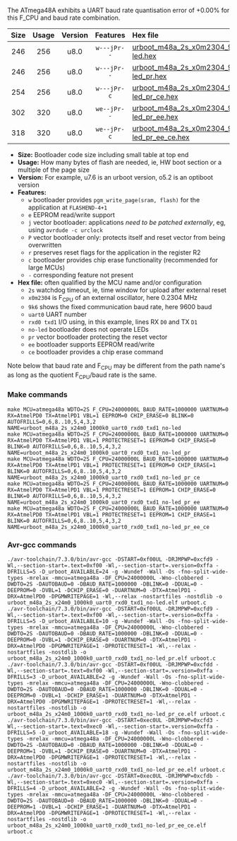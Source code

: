 The ATmega48A exhibits a UART baud rate quantisation error of +0.00% for this F_CPU and baud rate combination.

|Size|Usage|Version|Features|Hex file|
|:-:|:-:|:-:|:-:|:--|
|246|256|u8.0|`w---jPr--`|[urboot_m48a_2s_x0m2304_9k6_uart0_rxd0_txd1_no-led.hex](https://raw.githubusercontent.com/stefanrueger/urboot.hex/main/mcus/atmega48a/watchdog_2_s/external_oscillator_x/%2B0m230400_hz/%2B%2B%2B9k6_baud/uart0_rxd0_txd1/no-led/urboot_m48a_2s_x0m2304_9k6_uart0_rxd0_txd1_no-led.hex)|
|246|256|u8.0|`w---jPr--`|[urboot_m48a_2s_x0m2304_9k6_uart0_rxd0_txd1_no-led_pr.hex](https://raw.githubusercontent.com/stefanrueger/urboot.hex/main/mcus/atmega48a/watchdog_2_s/external_oscillator_x/%2B0m230400_hz/%2B%2B%2B9k6_baud/uart0_rxd0_txd1/no-led/urboot_m48a_2s_x0m2304_9k6_uart0_rxd0_txd1_no-led_pr.hex)|
|254|256|u8.0|`w---jPr-c`|[urboot_m48a_2s_x0m2304_9k6_uart0_rxd0_txd1_no-led_pr_ce.hex](https://raw.githubusercontent.com/stefanrueger/urboot.hex/main/mcus/atmega48a/watchdog_2_s/external_oscillator_x/%2B0m230400_hz/%2B%2B%2B9k6_baud/uart0_rxd0_txd1/no-led/urboot_m48a_2s_x0m2304_9k6_uart0_rxd0_txd1_no-led_pr_ce.hex)|
|302|320|u8.0|`we--jPr--`|[urboot_m48a_2s_x0m2304_9k6_uart0_rxd0_txd1_no-led_pr_ee.hex](https://raw.githubusercontent.com/stefanrueger/urboot.hex/main/mcus/atmega48a/watchdog_2_s/external_oscillator_x/%2B0m230400_hz/%2B%2B%2B9k6_baud/uart0_rxd0_txd1/no-led/urboot_m48a_2s_x0m2304_9k6_uart0_rxd0_txd1_no-led_pr_ee.hex)|
|318|320|u8.0|`we--jPr-c`|[urboot_m48a_2s_x0m2304_9k6_uart0_rxd0_txd1_no-led_pr_ee_ce.hex](https://raw.githubusercontent.com/stefanrueger/urboot.hex/main/mcus/atmega48a/watchdog_2_s/external_oscillator_x/%2B0m230400_hz/%2B%2B%2B9k6_baud/uart0_rxd0_txd1/no-led/urboot_m48a_2s_x0m2304_9k6_uart0_rxd0_txd1_no-led_pr_ee_ce.hex)|

- **Size:** Bootloader code size including small table at top end
- **Usage:** How many bytes of flash are needed, ie, HW boot section or a multiple of the page size
- **Version:** For example, u7.6 is an urboot version, o5.2 is an optiboot version
- **Features:**
  + `w` bootloader provides `pgm_write_page(sram, flash)` for the application at `FLASHEND-4+1`
  + `e` EEPROM read/write support
  + `j` vector bootloader: applications *need to be patched externally*, eg, using `avrdude -c urclock`
  + `P` vector bootloader only: protects itself and reset vector from being overwritten
  + `r` preserves reset flags for the application in the register R2
  + `c` bootloader provides chip erase functionality (recommended for large MCUs)
  + `-` corresponding feature not present
- **Hex file:** often qualified by the MCU name and/or configuration
  + `2s` watchdog timeout, ie, time window for upload after external reset
  + `x0m2304` is F<sub>CPU</sub> of an external oscillator, here 0.2304 MHz
  + `9k6` shows the fixed communication baud rate, here 9600 baud
  + `uart0` UART number
  + `rxd0 txd1` I/O using, in this example, lines RX `D0` and TX `D1`
  + `no-led` bootloader does not operate LEDs
  + `pr` vector bootloader protecting the reset vector
  + `ee` bootloader supports EEPROM read/write
  + `ce` bootloader provides a chip erase command


Note below that baud rate and F<sub>CPU</sub> may be different from the path name's as long as the quotient F<sub>CPU</sub>/baud rate is the same.

### Make commands
```
make MCU=atmega48a WDTO=2S F_CPU=24000000L BAUD_RATE=1000000 UARTNUM=0 RX=AtmelPD0 TX=AtmelPD1 VBL=1 EEPROM=0 CHIP_ERASE=0 BLINK=0 AUTOFRILLS=0,6,8..10,5,4,3,2 NAME=urboot_m48a_2s_x24m0_1000k0_uart0_rxd0_txd1_no-led
make MCU=atmega48a WDTO=2S F_CPU=24000000L BAUD_RATE=1000000 UARTNUM=0 RX=AtmelPD0 TX=AtmelPD1 VBL=1 PROTECTRESET=1 EEPROM=0 CHIP_ERASE=0 BLINK=0 AUTOFRILLS=0,6,8..10,5,4,3,2 NAME=urboot_m48a_2s_x24m0_1000k0_uart0_rxd0_txd1_no-led_pr
make MCU=atmega48a WDTO=2S F_CPU=24000000L BAUD_RATE=1000000 UARTNUM=0 RX=AtmelPD0 TX=AtmelPD1 VBL=1 PROTECTRESET=1 EEPROM=0 CHIP_ERASE=1 BLINK=0 AUTOFRILLS=0,6,8..10,5,4,3,2 NAME=urboot_m48a_2s_x24m0_1000k0_uart0_rxd0_txd1_no-led_pr_ce
make MCU=atmega48a WDTO=2S F_CPU=24000000L BAUD_RATE=1000000 UARTNUM=0 RX=AtmelPD0 TX=AtmelPD1 VBL=1 PROTECTRESET=1 EEPROM=1 CHIP_ERASE=0 BLINK=0 AUTOFRILLS=0,6,8..10,5,4,3,2 NAME=urboot_m48a_2s_x24m0_1000k0_uart0_rxd0_txd1_no-led_pr_ee
make MCU=atmega48a WDTO=2S F_CPU=24000000L BAUD_RATE=1000000 UARTNUM=0 RX=AtmelPD0 TX=AtmelPD1 VBL=1 PROTECTRESET=1 EEPROM=1 CHIP_ERASE=1 BLINK=0 AUTOFRILLS=0,6,8..10,5,4,3,2 NAME=urboot_m48a_2s_x24m0_1000k0_uart0_rxd0_txd1_no-led_pr_ee_ce
```

### Avr-gcc commands
```
./avr-toolchain/7.3.0/bin/avr-gcc -DSTART=0xf00UL -DRJMPWP=0xcfd9 -Wl,--section-start=.text=0xf00 -Wl,--section-start=.version=0xffa -DFRILLS=5 -D_urboot_AVAILABLE=24 -g -Wundef -Wall -Os -fno-split-wide-types -mrelax -mmcu=atmega48a -DF_CPU=24000000L -Wno-clobbered -DWDTO=2S -DAUTOBAUD=0 -DBAUD_RATE=1000000 -DBLINK=0 -DDUAL=0 -DEEPROM=0 -DVBL=1 -DCHIP_ERASE=0 -DUARTNUM=0 -DTX=AtmelPD1 -DRX=AtmelPD0 -DPGMWRITEPAGE=1 -Wl,--relax -nostartfiles -nostdlib -o urboot_m48a_2s_x24m0_1000k0_uart0_rxd0_txd1_no-led.elf urboot.c
./avr-toolchain/7.3.0/bin/avr-gcc -DSTART=0xf00UL -DRJMPWP=0xcfd9 -Wl,--section-start=.text=0xf00 -Wl,--section-start=.version=0xffa -DFRILLS=5 -D_urboot_AVAILABLE=10 -g -Wundef -Wall -Os -fno-split-wide-types -mrelax -mmcu=atmega48a -DF_CPU=24000000L -Wno-clobbered -DWDTO=2S -DAUTOBAUD=0 -DBAUD_RATE=1000000 -DBLINK=0 -DDUAL=0 -DEEPROM=0 -DVBL=1 -DCHIP_ERASE=0 -DUARTNUM=0 -DTX=AtmelPD1 -DRX=AtmelPD0 -DPGMWRITEPAGE=1 -DPROTECTRESET=1 -Wl,--relax -nostartfiles -nostdlib -o urboot_m48a_2s_x24m0_1000k0_uart0_rxd0_txd1_no-led_pr.elf urboot.c
./avr-toolchain/7.3.0/bin/avr-gcc -DSTART=0xf00UL -DRJMPWP=0xcfdd -Wl,--section-start=.text=0xf00 -Wl,--section-start=.version=0xffa -DFRILLS=3 -D_urboot_AVAILABLE=2 -g -Wundef -Wall -Os -fno-split-wide-types -mrelax -mmcu=atmega48a -DF_CPU=24000000L -Wno-clobbered -DWDTO=2S -DAUTOBAUD=0 -DBAUD_RATE=1000000 -DBLINK=0 -DDUAL=0 -DEEPROM=0 -DVBL=1 -DCHIP_ERASE=1 -DUARTNUM=0 -DTX=AtmelPD1 -DRX=AtmelPD0 -DPGMWRITEPAGE=1 -DPROTECTRESET=1 -Wl,--relax -nostartfiles -nostdlib -o urboot_m48a_2s_x24m0_1000k0_uart0_rxd0_txd1_no-led_pr_ce.elf urboot.c
./avr-toolchain/7.3.0/bin/avr-gcc -DSTART=0xec0UL -DRJMPWP=0xcfd3 -Wl,--section-start=.text=0xec0 -Wl,--section-start=.version=0xffa -DFRILLS=5 -D_urboot_AVAILABLE=18 -g -Wundef -Wall -Os -fno-split-wide-types -mrelax -mmcu=atmega48a -DF_CPU=24000000L -Wno-clobbered -DWDTO=2S -DAUTOBAUD=0 -DBAUD_RATE=1000000 -DBLINK=0 -DDUAL=0 -DEEPROM=1 -DVBL=1 -DCHIP_ERASE=0 -DUARTNUM=0 -DTX=AtmelPD1 -DRX=AtmelPD0 -DPGMWRITEPAGE=1 -DPROTECTRESET=1 -Wl,--relax -nostartfiles -nostdlib -o urboot_m48a_2s_x24m0_1000k0_uart0_rxd0_txd1_no-led_pr_ee.elf urboot.c
./avr-toolchain/7.3.0/bin/avr-gcc -DSTART=0xec0UL -DRJMPWP=0xcfdb -Wl,--section-start=.text=0xec0 -Wl,--section-start=.version=0xffa -DFRILLS=4 -D_urboot_AVAILABLE=2 -g -Wundef -Wall -Os -fno-split-wide-types -mrelax -mmcu=atmega48a -DF_CPU=24000000L -Wno-clobbered -DWDTO=2S -DAUTOBAUD=0 -DBAUD_RATE=1000000 -DBLINK=0 -DDUAL=0 -DEEPROM=1 -DVBL=1 -DCHIP_ERASE=1 -DUARTNUM=0 -DTX=AtmelPD1 -DRX=AtmelPD0 -DPGMWRITEPAGE=1 -DPROTECTRESET=1 -Wl,--relax -nostartfiles -nostdlib -o urboot_m48a_2s_x24m0_1000k0_uart0_rxd0_txd1_no-led_pr_ee_ce.elf urboot.c
```

